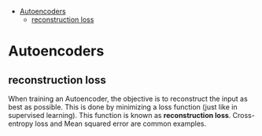 <!--ts-->
   * [Autoencoders](#autoencoders)
      * [reconstruction loss](#reconstruction-loss)

<!-- Added by: gil_diy, at: Sun 17 Apr 2022 13:15:14 IDT -->

<!--te-->

# Autoencoders



## reconstruction loss

When training an Autoencoder, the objective is to reconstruct the input as best as possible. This is done by minimizing a loss function (just like in supervised learning).
This function is known as **reconstruction loss**. Cross-entropy loss and Mean squared error are common examples.